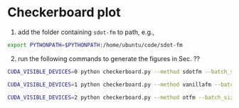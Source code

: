 # Checkerboard plot

1. add the folder containing `sdot-fm` to path, e.g.,
```bash
export PYTHONPATH=$PYTHONPATH:/home/ubuntu/code/sdot-fm
```

2. run the following commands to generate the figures in Sec. ??
```bash
CUDA_VISIBLE_DEVICES=0 python checkerboard.py --method sdotfm --batch_size 4096 --save_fig_path checkerboard_sdotfm.jpg

CUDA_VISIBLE_DEVICES=1 python checkerboard.py --method vanillafm --batch_size 4096 --save_fig_path checkerboard_vanillafm.jpg

CUDA_VISIBLE_DEVICES=2 python checkerboard.py --method otfm --batch_size 128 --save_fig_path checkerboard_otfm.jpg --num_training_steps 200000
```